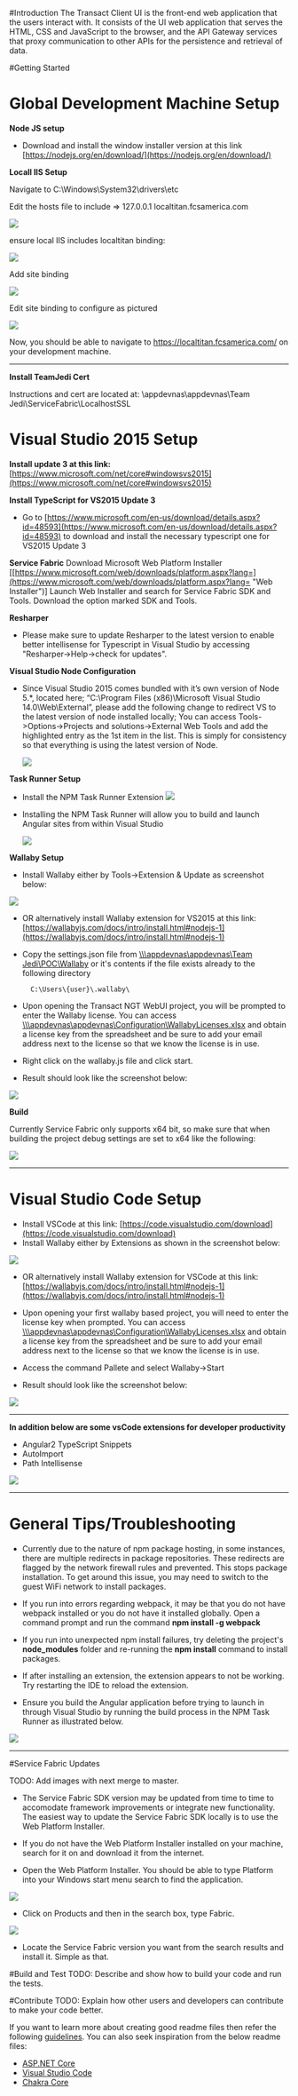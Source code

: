 #Introduction 
The Transact Client UI is the front-end web application that the users interact with. It consists of the UI web application that serves the HTML, CSS and JavaScript to the browser, and the API Gateway services that proxy communication to other APIs for the persistence and retrieval of data.

#Getting Started
# Global Development Machine Setup #
**Node JS setup**

- Download and install the window installer version at this link [https://nodejs.org/en/download/](https://nodejs.org/en/download/)

**Locall IIS Setup**

Navigate to C:\Windows\System32\drivers\etc

Edit the hosts file to include => 127.0.0.1 localtitan.fcsamerica.com 

![](./Documentation/localhostsfile.png) 

ensure local IIS includes localtitan binding:

![](/Documentation/EditBindings.png) 


Add site binding

![](/Documentation/SiteBindings.png)

Edit site binding to configure as pictured

![](/Documentation/AddSiteBinding.png)

Now, you should be able to navigate to https://localtitan.fcsamerica.com/<application> on your development machine.

****

**Install TeamJedi Cert**

Instructions and cert are located at:
\\appdevnas\appdevnas\Team Jedi\ServiceFabric\LocalhostSSL

# Visual Studio 2015 Setup #

**Install update 3 at this link:**  [https://www.microsoft.com/net/core#windowsvs2015](https://www.microsoft.com/net/core#windowsvs2015)

**Install TypeScript for VS2015 Update 3**
- Go to [https://www.microsoft.com/en-us/download/details.aspx?id=48593](https://www.microsoft.com/en-us/download/details.aspx?id=48593) to download and install the necessary typescript one for VS2015 Update 3 

**Service Fabric**
Download Microsoft Web Platform Installer [[https://www.microsoft.com/web/downloads/platform.aspx?lang=](https://www.microsoft.com/web/downloads/platform.aspx?lang= "Web Installer")]
Launch Web Installer and search for Service Fabric SDK and Tools.
Download the option marked SDK and Tools.

**Resharper**

- Please make sure to update Resharper to the latest version to enable better intellisense for Typescript in Visual Studio by accessing "Resharper->Help->check for updates".

**Visual Studio Node Configuration**

- Since Visual Studio 2015 comes bundled with it’s own version of Node 5.*, located here;   “C:\Program Files (x86)\Microsoft Visual Studio 14.0\Web\External”, 
please add the following change to redirect VS to the latest version of node installed locally; You can access Tools->Options->Projects and solutions->External Web Tools and add the highlighted entry as the 1st item in the list. 
This is simply for consistency so that everything is using the latest version of Node. 

	![](/Documentation/VS_RedirectNode.png) 

**Task Runner Setup**

- Install the NPM Task Runner Extension
![](/Documentation/TaskRunner.png) 

- Installing the NPM Task Runner will allow you to build and launch Angular sites from within Visual Studio

	![](/Documentation/TaskRunnerTab.png)

**Wallaby Setup**

- Install Wallaby either by Tools->Extension & Update as screenshot below:

![](/Documentation/vs2015Wallaby.png) 

- OR alternatively install Wallaby extension for VS2015 at this link: [https://wallabyjs.com/docs/intro/install.html#nodejs-1](https://wallabyjs.com/docs/intro/install.html#nodejs-1)

- Copy the settings.json file from [\\\\\\appdevnas\appdevnas\Team Jedi\POC\Wallaby](\\appdevnas\appdevnas\Team%2cJedi\POC\Wallaby) or it's contents if the file exists already to the following directory 

		C:\Users\{user}\.wallaby\

- Upon opening the Transact NGT WebUI project, you will be prompted to enter the Wallaby license. You can access [\\\\\\appdevnas\appdevnas\Configuration\WallabyLicenses.xlsx](\\\\\\appdevnas\appdevnas\Configuration\WallabyLicenses.xlsx) and obtain a license key from the spreadsheet and be sure to add your email address next to the license so that we know the license is in use. 

- Right click on the wallaby.js file and click start.

- Result should look like the screenshot below:

![](/Documentation/resultVS2015.png)
 
**Build**

Currently Service Fabric only supports x64 bit, so make sure that when building the project debug settings are set to x64 like the following:


![](/Documentation/Debug_x64pic.png)



****

# Visual Studio Code Setup #

- Install VSCode at this link: [https://code.visualstudio.com/download](https://code.visualstudio.com/download)
- Install Wallaby either by Extensions as shown in the screenshot below:

![](/Documentation/vsCodeWallaby.png) 

- OR alternatively install Wallaby extension for VSCode at this link: [https://wallabyjs.com/docs/intro/install.html#nodejs-1](https://wallabyjs.com/docs/intro/install.html#nodejs-1)
 
- Upon opening your first wallaby based project, you will need to enter the license key when prompted. You can access [\\\\\\appdevnas\appdevnas\Configuration\WallabyLicenses.xlsx](\\\\\\appdevnas\appdevnas\Configuration\WallabyLicenses.xlsx) and obtain a license key from the spreadsheet and be sure to add your email address next to the license so that we know the license is in use. 

- Access the command Pallete and select Wallaby->Start

- Result should look like the screenshot below:

![](/Documentation/resulvVsCodet.png)

****

**In addition below are some vsCode extensions for developer productivity**

-	Angular2 TypeScript Snippets
-	AutoImport 
-	Path Intellisense

![](/Documentation/productivit.png)

****
# General Tips/Troubleshooting #

- Currently due to the nature of npm package hosting, in some instances, there are multiple redirects in package repositories. These redirects are flagged by the network firewall rules and prevented. This stops package installation. To get around this issue, you may need to switch to the guest WiFi network to install packages. 

- If you run into errors regarding webpack, it may be that you do not have webpack installed or you do not have it installed globally. Open a command prompt and run the command **npm install -g webpack**

- If you run into unexpected npm install failures, try deleting the project's **node_modules** folder and re-running the **npm install** command to install packages.

- If after installing an extension, the extension appears to not be working. Try restarting the IDE to reload the extension.

- Ensure you build the Angular application before trying to launch in through Visual Studio by running the build process in the NPM Task Runner as illustrated below.

![](/Documentation/TaskRunnerBuild.png)

***
#Service Fabric Updates

TODO: Add images with next merge to master.

- The Service Fabric SDK version may be updated from time to time to accomodate framework improvements or integrate new functionality. The easiest way to update the Service Fabric SDK locally is to use the Web Platform Installer.

- If you do not have the Web Platform Installer installed on your machine, search for it on and download it from the internet. 

- Open the Web Platform Installer. You should be able to type Platform into your Windows start menu search to find the application.

![](/Documentation/WPI_Screen1.png)

- Click on Products and then in the search box, type Fabric.

![](/Documentation/WPI_Screen2.png)

- Locate the Service Fabric version you want from the search results and install it. Simple as that.

#Build and Test
TODO: Describe and show how to build your code and run the tests. 

#Contribute
TODO: Explain how other users and developers can contribute to make your code better. 

If you want to learn more about creating good readme files then refer the following [guidelines](https://www.visualstudio.com/en-us/docs/git/create-a-readme). You can also seek inspiration from the below readme files:
- [ASP.NET Core](https://github.com/aspnet/Home)
- [Visual Studio Code](https://github.com/Microsoft/vscode)
- [Chakra Core](https://github.com/Microsoft/ChakraCore)